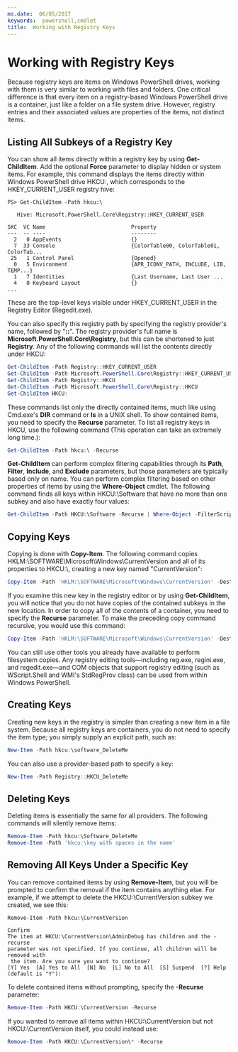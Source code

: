 ```yaml
---
ms.date:  06/05/2017
keywords:  powershell,cmdlet
title:  Working with Registry Keys
---
```

# Working with Registry Keys

Because registry keys are items on Windows PowerShell drives, working with them is very similar to working with files and folders. One critical difference is that every item on a registry-based Windows PowerShell drive is a container, just like a folder on a file system drive. However, registry entries and their associated values are properties of the items, not distinct items.

## Listing All Subkeys of a Registry Key

You can show all items directly within a registry key by using **Get-ChildItem**. Add the optional **Force** parameter to display hidden or system items. For example, this command displays the items directly within Windows PowerShell drive HKCU:, which corresponds to the HKEY_CURRENT_USER registry hive:

```
PS> Get-ChildItem -Path hkcu:\

   Hive: Microsoft.PowerShell.Core\Registry::HKEY_CURRENT_USER

SKC  VC Name                           Property
---  -- ----                           --------
  2   0 AppEvents                      {}
  7  33 Console                        {ColorTable00, ColorTable01, ColorTab...
 25   1 Control Panel                  {Opened}
  0   5 Environment                    {APR_ICONV_PATH, INCLUDE, LIB, TEMP...}
  1   7 Identities                     {Last Username, Last User ...
  4   0 Keyboard Layout                {}
...
```

These are the top-level keys visible under HKEY_CURRENT_USER in the Registry Editor (Regedit.exe).

You can also specify this registry path by specifying the registry provider's name, followed by "**::**". The registry provider's full name is **Microsoft.PowerShell.Core\\Registry**, but this can be shortened to just **Registry**. Any of the following commands will list the contents directly under HKCU:

```powershell
Get-ChildItem -Path Registry::HKEY_CURRENT_USER
Get-ChildItem -Path Microsoft.PowerShell.Core\Registry::HKEY_CURRENT_USER
Get-ChildItem -Path Registry::HKCU
Get-ChildItem -Path Microsoft.PowerShell.Core\Registry::HKCU
Get-ChildItem HKCU:
```

These commands list only the directly contained items, much like using Cmd.exe's **DIR** command or **ls** in a UNIX shell. To show contained items, you need to specify the **Recurse** parameter. To list all registry keys in HKCU, use the following command (This operation can take an extremely long time.):

```powershell
Get-ChildItem -Path hkcu:\ -Recurse
```

**Get-ChildItem** can perform complex filtering capabilities through its **Path**, **Filter**, **Include**, and **Exclude** parameters, but those parameters are typically based only on name. You can perform complex filtering based on other properties of items by using the **Where-Object** cmdlet. The following command finds all keys within HKCU:\\Software that have no more than one subkey and also have exactly four values:

```powershell
Get-ChildItem -Path HKCU:\Software -Recurse | Where-Object -FilterScript {($_.SubKeyCount -le 1) -and ($_.ValueCount -eq 4) }
```

## Copying Keys

Copying is done with **Copy-Item**. The following command copies HKLM:\\SOFTWARE\\Microsoft\\Windows\\CurrentVersion and all of its properties to HKCU:\\, creating a new key named "CurrentVersion":

```powershell
Copy-Item -Path 'HKLM:\SOFTWARE\Microsoft\Windows\CurrentVersion' -Destination hkcu:
```

If you examine this new key in the registry editor or by using **Get-ChildItem**, you will notice that you do not have copies of the contained subkeys in the new location. In order to copy all of the contents of a container, you need to specify the **Recurse** parameter. To make the preceding copy command recursive, you would use this command:

```powershell
Copy-Item -Path 'HKLM:\SOFTWARE\Microsoft\Windows\CurrentVersion' -Destination hkcu: -Recurse
```

You can still use other tools you already have available to perform filesystem copies. Any registry editing tools—including reg.exe, regini.exe, and regedit.exe—and COM objects that support registry editing (such as WScript.Shell and WMI's StdRegProv class) can be used from within Windows PowerShell.

## Creating Keys

Creating new keys in the registry is simpler than creating a new item in a file system. Because all registry keys are containers, you do not need to specify the item type; you simply supply an explicit path, such as:

```powershell
New-Item -Path hkcu:\software_DeleteMe
```

You can also use a provider-based path to specify a key:

```powershell
New-Item -Path Registry::HKCU_DeleteMe
```

## Deleting Keys

Deleting items is essentially the same for all providers. The following commands will silently remove items:

```powershell
Remove-Item -Path hkcu:\Software_DeleteMe
Remove-Item -Path 'hkcu:\key with spaces in the name'
```

## Removing All Keys Under a Specific Key

You can remove contained items by using **Remove-Item**, but you will be prompted to confirm the removal if the item contains anything else. For example, if we attempt to delete the HKCU:\\CurrentVersion subkey we created, we see this:

```
Remove-Item -Path hkcu:\CurrentVersion

Confirm
The item at HKCU:\CurrentVersion\AdminDebug has children and the -recurse
parameter was not specified. If you continue, all children will be removed with
 the item. Are you sure you want to continue?
[Y] Yes  [A] Yes to All  [N] No  [L] No to All  [S] Suspend  [?] Help
(default is "Y"):
```

To delete contained items without prompting, specify the **-Recurse** parameter:

```powershell
Remove-Item -Path HKCU:\CurrentVersion -Recurse
```

If you wanted to remove all items within HKCU:\\CurrentVersion but not HKCU:\\CurrentVersion itself, you could instead use:

```powershell
Remove-Item -Path HKCU:\CurrentVersion\* -Recurse
```
